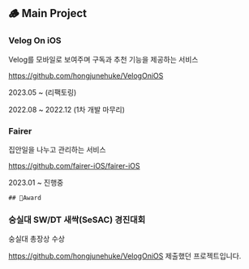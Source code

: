 ## 🪵 Main Project
### Velog On iOS
Velog를 모바일로 보여주며 구독과 추천 기능을 제공하는 서비스

https://github.com/hongjunehuke/VelogOniOS

2023.05 ~ (리팩토링)

2022.08 ~ 2022.12 (1차 개발 마무리)

### Fairer
집안일을 나누고 관리하는 서비스

https://github.com/fairer-iOS/fairer-iOS

2023.01 ~ 진행중

    ## 🏅Award
### 숭실대 SW/DT 새싹(SeSAC) 경진대회
숭실대 총장상 수상

https://github.com/hongjunehuke/VelogOniOS
제출했던 프로젝트입니다.

